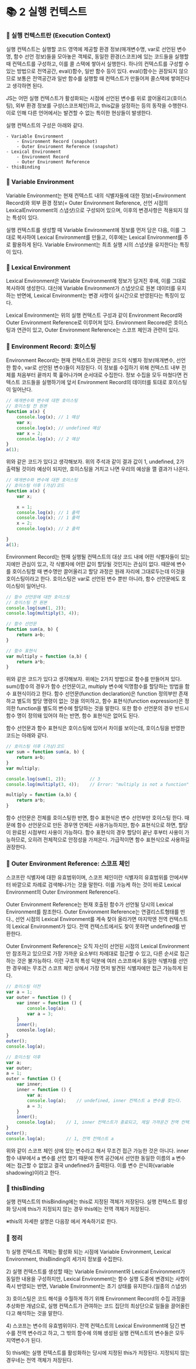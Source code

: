# 📚 2 실행 컨텍스트
### 📖 실행 컨텍스트란 (Execution Context)
실행 컨텍스트는 실행할 코드 영역에 제공할 환경 정보(매개변수명, var로 선언된 변수명, 함수 선언 정보)들을 모아놓은 객체로, 동일한 환경(스코프)에 있는 코드들을 실행할 때 컨텍스트를 구성하고, 이를 콜 스택에 쌓아서 실행한다. 하나의 컨텍스트를 구성할 수 있는 방법으로 전역공간, eval()함수, 일반 함수 등이 있다. eval()함수는 권장되지 않으므로 보통은 전역공간과 일반 함수를 실행할 때 컨텍스트가 만들어져 콜스택에 쌓여진다고 생각하면 된다.

JS는 어떤 실행 컨텍스트가 활성화되는 시점에 선언된 변수를 위로 끌어올리고(호이스팅), 외부 환경 정보를 구성(스코프체인)하고, this값을 설정하는 등의 동작을 수행한다. 이로 인해 다른 언어에서는 발견할 수 없는 특이한 현상들이 발생한다.

실행 컨텍스트의 구성은 아래와 같다.
```
- Variable Environment
    - Environment Record (snapshot)
    - Outer Enviroment Reference (snapshot)
- Lexical Environment
    - Environment Record
    - Outer Enviroment Reference
- thisBinding
```

### 📖 Variable Environment
Variable Environment는 현재 컨텍스트 내의 식별자들에 대한 정보(=Environment Record)와 외부 환경 정보(= Outer Environment Reference, 선언 시점의 LexicalEnvironment의 스냅샷)으로 구성되어 있으며, 이후의 변경사항은 적용되지 않는 특성이 있다.

실행 컨텍스트를 생성할 때 Variable Environment에 정보를 먼저 담은 다음, 이를 그대로 복사하여 Lexical Environment를 만들고, 이후에는 Lexical Environment를 주로 활용하게 된다. Variable Environment는 최초 실행 시의 스냅샷을 유지한다는 특징이 있다.

### 📖 Lexical Environment
Lexical Environment은 Variable Environment에 정보가 담겨진 후에, 이를 그대로 복사하여 생성한다. 대신에 Variable Environment가 스냅샷으로 원본 데이터를 유지하는 반면에, Lexical Environment는 변경 사항이 실시간으로 반영된다는 특징이 있다.

Lexical Environment는 위의 실행 컨텍스트 구성과 같이 Environment Record와 Outer Environment Reference로 이루어져 있다. Environment Recored은 호이스팅과 연관이 있고, Outer Environment Reference는 스코프 체인과 관련이 있다.

### 📖 Environment Record: 호이스팅
Environment Record는 현재 컨텍스트와 관련된 코드의 식별자 정보(매개변수, 선언한 함수, var로 선언된 변수)들이 저장된다. 이 정보를 수집하기 위해 컨텍스트 내부 전체를 처음부터 끝까지 쭉 훑어나가며 순서대로 수집한다. 정보 수집을 모두 마쳤다면 컨텍스트 코드들을 실행하기에 앞서 Environment Record의 데이터를 토대로 호이스팅이 일어난다.

```js
// 매개변수와 변수에 대한 호이스팅
// 호이스팅 전 원본
function a(x) {
    console.log(x); // 1 예상
    var x;
    console.log(x); // undefined 예상
    var x = 2;
    console.log(x); // 2 예상
}
a(1);
```
위와 같은 코드가 있다고 생각해보자. 위의 주석과 같이 결과 값이 1, undefined, 2가 출력될 것이라 예상이 되지만, 호이스팅을 거치고 나면 우리의 예상을 깰 결과가 나온다.

```js
// 매개변수와 변수에 대한 호이스팅
// 호이스팅 이후 (가상)코드
function a(x) {
    var x;

    x = 1;
    console.log(x); // 1 출력
    console.log(x); // 1 출력
    x = 2;
    console.log(x); // 2 출력

}
a(1);
```
Environment Record는 현재 실행될 컨텍스트의 대상 코드 내에 어떤 식별자들이 있는지에만 관심이 있고, 각 식별자에 어떤 값이 할당될 것인지는 관심이 없다. 때문에 변수를 호이스팅할 때 변수명만 끌어올리고 할당 과정은 원래 자리에 그대로두는데 이것을 호이스팅이라고 한다. 호이스팅은 var로 선언된 변수 뿐만 아니라, 함수 선언문에도 호이스팅이 일어난다.

```js
// 함수 선언문에 대한 호이스팅
// 호이스팅 전 원본
console.log(sum(1, 2));
console.log(multiply(3, 4));

// 함수 선언문
function sum(a, b) {
    return a+b;
}

// 함수 표현식
var multiply = function (a,b) {
    return a*b;
}
```
위와 같은 코드가 있다고 생각해보자. 위에는 2가지 방법으로 함수를 만들어져 있다. sum()함수의 경우가 함수 선언문이고, multiply 변수에 익명함수를 할당하는 방법을 함수 표현식이라고 한다. 함수 선언문(function declaration)은 function 정의부만 존재하고 별도의 할당 명령이 없는 것을 의미하고, 함수 표현식(function expression)은 정의한 function을 별도의 변수에 할당하는 것을 말한다. 또한 함수 선언문의 경우 반드시 함수 명이 정의돼 있어야 하는 반면, 함수 표현식은 없어도 된다.

함수 선언문과 함수 표현식은 호이스팅에 있어서 차이를 보이는데, 호이스팅을 반영한 코드는 아래와 같다.

```js
// 호이스팅 이후 (가상)코드
var sum = function sum(a, b) {
    return a+b;
}
var multiply;

console.log(sum(1, 2));         // 3
console.log(multiply(3, 4));    // Error: "multiply is not a function"

multiply = function (a,b) {
    return a*b;
}
```
함수 선언문은 전체를 호이스팅한 반면, 함수 표현식은 변수 선언부만 호이스팅 한다. 때문에 함수 선언문으로 만든 경우엔 언제든 사용가능하지만, 함수 표현식으로 하면, 할당이 완료된 시점부터 사용이 가능하다. 함수 표현식의 경우 할당이 끝난 후부터 사용이 가능하므로, 오히려 전체적으로 안정성을 가져온다. 가급적이면 함수 표현식으로 사용하길 권장한다.

### 📖 Outer Environment Reference: 스코프 체인
스코프란 식별자에 대한 유효범위이며, 스코프 체인이란 식별자의 유효범위를 안에서부터 바깥으로 차례로 검색해나가는 것을 말한다. 이를 가능케 하는 것이 바로 Lexical Environment의 Outer Environment Reference다.

 Outer Environment Reference는 현재 호출된 함수가 선언될 당시의 Lexical Environment를 참조한다. Outer Environment Reference는 연결리스트형태를 띤다., 선언 시점의 Lexical Environment를 계속  찾아 올라가면 마지막엔 전역 컨텍스트의 Lexical Environment가 있다. 전역 컨텍스트에서도 찾이 못하면 undefined를 반환한다.

 Outer Environment Reference는 오직 자신이 선언된 시점의 Lexical Environment만 참조하고 있으므로 가장 가까운 요소부터 차례대로 접근할 수 있고, 다른 순서로 접근하는 것은 불가능하다. 이런 구조적 특성 덕분에 여러 스코프에서 동일한 식별자를 선언한 경우에는 무조건 스코프 체인 상에서 가장 먼저 발견된 식별자에만 접근 가능하게 된다.

 ```js
 // 호이스팅 이전
 var a = 1;
 var outer = function () {
     var inner = function () {
         console.log(a);
         var a = 3;
     }
     inner();
     conosle.log(a);
 }
 outer();
 console.log(a);
 ```

 ```js
 // 호이스팅 이후
 var a;
 var outer;
 a = 1;
 outer = function () {
     var inner;
     inner = function () {
         var a;             
         console.log(a);    // undefined, inner 컨텍스트 a 변수를 찾는다.
         a = 3;
     }
     inner();
     console.log(a);    // 1, inner 컨텍스트가 종료되고, 제일 가까운건 전역 컨텍스트 a이다.
 }
 outer();
 console.log(a);        // 1, 전역 컨텍스트 a

 ```

 위와 같이 스코프 체인 상에 있는 변수라고 해서 무조건 접근 가능한 것은 아니다. inner함수 내부에서 a 변수를 선언 했기 때문에 전역 공간에서 선언한 동일한 이름의 a 변수에는 접근할 수 없었고 결국 undefined가 출력된다. 이를 변수 은닉화(variable shadowing)이라고 한다.

### 📖 thisBinding
실행 컨텍스트의 thisBinding에는 this로 지정된 객체가 저장된다. 실행 컨텍스트 활성화 당시에 this가 지정되지 않는 경우 this에는 전역 객체가 저장된다.

※this의 자세한 설명은 다음장 에서 계속하기로 한다.

### 📖 정리
1\) 실행 컨텍스트 객체는 활성화 되는 시점에 Variable Environment, Lexical Environment, thisBinding의 세가지 정보를 수집한다.

2\) 실행 컨텍스트를 생성할 때는 Variable Environment와 Lexical Environment가 동일한 내용을 구성하지만, Lexical Environment는 함수 실행 도중에 변경되는 사항이 즉시 반영되는 반면, Variable Environment는 초기 상태를 유지한다.(일종의 스냅샷)

3\) 호이스팅은 코드 해석을 수월하게 하기 위해 Environment Record의 수집 과정을 추상화한 개념으로, 실행 컨텍스트가 관여하는 코드 집단의 최상단으로 일들을 끌어올린다고 해석하는 것을 말한다.

4\) 스코프는 변수의 유효범위이다. 전역 컨텍스트의 Lexical Environment에 담긴 변수를 전역 변수라고 하고, 그 밖의 함수에 의해 생성된 실행 컨텍스트의 변수들은 모두 지역변수가 된다.

5\) this에는 실행 컨텍스트를 활성화하는 당시에 지정된 this가 저장된다. 지정되지 않는 경우네는 전역 객체가 저장된다.

